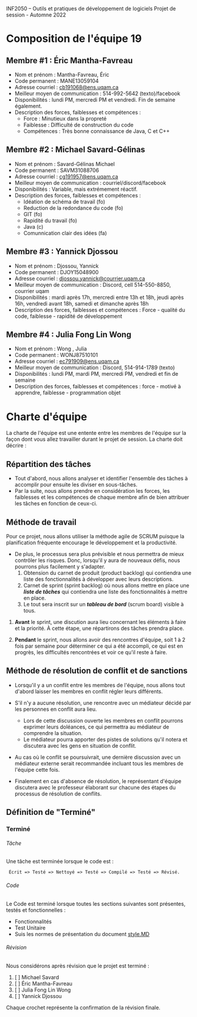 INF2050 – Outils et pratiques de développement de logiciels
Projet de session - Automne 2022

# Composition de l'équipe 19

## Membre #1 : Éric Mantha-Favreau

- Nom et prénom : Mantha-Favreau, Éric
- Code permanent : MANE13059104
- Adresse courriel : cb191068@ens.uqam.ca
- Meilleur moyen de communication : 514-992-5642 (texto)/facebook
- Disponibilités : lundi PM, mercredi PM et vendredi. Fin de semaine également.
- Description des forces, faiblesses et compétences : 
  - Force : Minutieux dans la propreté
  - Faiblesse : Difficulté de construction du code
  - Compétences : Très bonne connaissance de Java, C et C++

## Membre #2 : Michael Savard-Gélinas

- Nom et prénom : Savard-Gélinas Michael
- Code permanent : SAVM31088706
- Adresse courriel : cg191957@ens.uqam.ca
- Meilleur moyen de communication : courriel/discord/facebook
- Disponibilités : Variable, mais extrémement réactif.
- Description des forces, faiblesses et compétences :
    - Idéation de schéma de travail (fo)
    - Reduction de la redondance du code (fo)
    - GIT (fo)
    - Rapidité du travail (fo)
    - Java (c)
    - Comunnication clair des idées (fa)

## Membre #3 : Yannick Djossou

- Nom et prénom : Djossou, Yannick
- Code permanent :  DJOY15048900
- Adresse courriel : djossou.yannick@courrier.uqam.ca
- Meilleur moyen de communication : Discord, cell 514-550-8850, courrier uqam
- Disponibilités : mardi après 17h, mercredi entre 13h et 18h, jeudi après 16h, vendredi avant 18h, samedi et dimanche
  après 18h
- Description des forces, faiblesses et compétences : Force - qualité du code, faiblesse - rapidité de développement

## Membre #4 : Julia Fong Lin Wong

- Nom et prénom :  Wong , Julia
- Code permanent :  WONJ87510101
- Adresse courriel : ec791909@ens.uqam.ca
- Meilleur moyen de communication :  Discord, 514-914-1789 (texto)
- Disponibilités :  lundi PM, mardi PM, mercredi PM, vendredi et fin de semaine
- Description des forces, faiblesses et compétences : force - motivé à apprendre, faiblesse - programmation objet

# Charte d'équipe

La charte de l'équipe est une entente entre les membres de l'équipe sur la façon dont vous allez travailler durant le
projet de session.
La charte doit décrire :

## Répartition des tâches

- Tout d'abord, nous allons analyser et identifier l'ensemble des tâches à accomplir pour ensuite les diviser en
sous-tâches.
- Par la suite, nous allons prendre en considération les forces, les faiblesses et les compétences de chaque membre
afin de bien attribuer les tâches en fonction de ceux-ci.

## Méthode de travail

Pour ce projet, nous allons utiliser la méthode agile de SCRUM puisque la planification fréquente encourage le
développement et la productivité.

- De plus, le processus sera plus prévisible et nous permettra de mieux contrôler les risques. Donc, lorsqu'il y aura de
  nouveaux
  défis, nous pourrons plus facilement y s'adapter.
    1. Obtension du carnet de produit (product backlog) qui contiendra une liste des fonctionnalités à développer
       avec leurs descriptions.
    2. Carnet de sprint (sprint backlog) où nous allons mettre en place une _**liste de tâches**_
       qui contiendra une liste des fonctionnalités à mettre en place.
    3. Le tout sera inscrit sur un _**tableau de bord**_ (scrum board) visible à tous.

1. **Avant** le sprint, une discution aura lieu concernant les éléments à faire et la priorité. À cette étape, une
   répartirons des tâches prendra place.


2. **Pendant** le sprint, nous allons avoir des rencontres d'équipe, soit 1 à 2 fois par semaine pour déterminer
   ce qui a été accompli, ce qui est en progrès, les difficultés rencontrées et voir ce qu'il reste à faire.

## Méthode de résolution de conflit et de sanctions

- Lorsqu'il y a un conflit entre les membres de l'équipe, nous allons tout d'abord laisser les membres en conflit
  régler leurs différents.


- S'il n'y a aucune résolution, une rencontre avec un médiateur décidé par les personnes en conflit aura lieu.

    - Lors de cette discussion ouverte les membres en conflit pourrons exprimer leurs doléances, ce qui permettra au
      médiateur de comprendre la situation.
    - Le médiateur pourra apporter des pistes de solutions qu'il notera et discutera avec les gens en situation de
      conflit.

  
- Au cas où le conflit se poursuivrait, une dernière discussion avec un médiateur externe serait recommandée incluant
  tous les membres de l'équipe cette fois.


- Finalement en cas d'absence de résolution, le représentant d'équipe discutera avec le professeur élaborant sur chacune
  des étapes du processus de résolution de conflits.

## Définition de "Terminé"
### Terminé
###### Tâche
Une tâche est terminée lorsque le code est : 
 
     Écrit => Testé => Nettoyé => Testé => Compilé => Testé => Révisé.

###### Code
Le Code est terminé lorsque toutes les sections suivantes sont présentes, testés et fonctionnelles :

- Fonctionnalités
- Test Unitaire
- Suis les normes de présentation du document [style.MD](./STYLE.md)

###### Révision
Nous considérons après révision que le projet est terminé :

1. [ ] Michael Savard
2. [ ] Éric Mantha-Favreau
3. [ ] Julia Fong Lin Wong
4. [ ] Yannick Djossou

Chaque crochet représente la confirmation de la révision finale.
